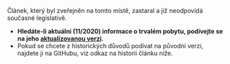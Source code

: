 <!-- dcterms:identifier = riderweblog#263 -->
<!-- dcterms:title = Úředně bezdomovcem: Trvalé bydliště, proč ho mít a proč ne -->
<!-- dcterms:abstract = "Ale přece musíte mít nějakou adresu, aspoň na úřadě!", "To nejde, být bez trvalého bydliště!" Kdybych dostal korunu pokaždé, když nějakou podobnou větu slyším, měl bych na dobrou večeři ve slušné restauraci. Na základě četných dotazů rozhodl jsem se, že sepíšu pojednání o tom, jak že to s tím trvalým pobytem podle českého práva vlastně je. -->
<!-- np9:categoryId = 1 -->
<!-- x4w:category = Koně -->
<!-- np9:authorId = 1 -->
<!-- np9:authorEmail = michal.valasek@altairis.cz -->
<!-- dcterms:creator = Michal Altair Valášek -->
<!-- dcterms:created = 2011-11-15T15:06:20.333+01:00 -->
<!-- dcterms:date = 2011-11-15T15:06:22.1+01:00 -->

Článek, který byl zveřejněn na tomto místě, zastaral a již neodpovídá současné legislativě.

* **Hledáte-li aktuální (11/2020) informace o trvalém pobytu, podívejte se na jeho [aktualizovanou verzi](/2020/11/uredne-bezdomovcem).**
* Pokud se chcete z historických důvodů podívat na původní verzi, najdete ji na GitHubu, viz odkaz na historii článku níže.
